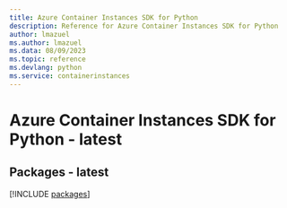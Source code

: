 ```yaml
---
title: Azure Container Instances SDK for Python
description: Reference for Azure Container Instances SDK for Python
author: lmazuel
ms.author: lmazuel
ms.data: 08/09/2023
ms.topic: reference
ms.devlang: python
ms.service: containerinstances
---
```

# Azure Container Instances SDK for Python - latest
## Packages - latest
[!INCLUDE [packages](container-instances-index.md)]